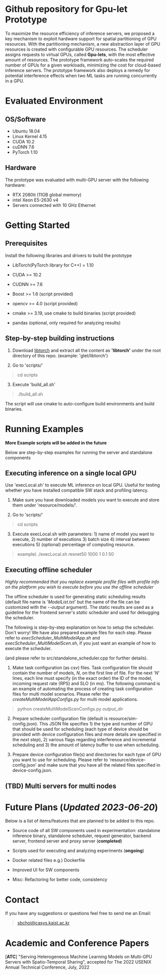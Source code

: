 # Github repository for Gpu-let Prototype

To maximize the resource efficiency of inference servers, we proposed a key mechanism to exploit hardware support for spatial
partitioning of GPU resources. With the partitioning mechanism, a new abstraction layer of GPU resources is created with
configurable GPU resources. The scheduler assigns requests
to virtual GPUs, called **Gpu-lets**, with the most effective amount
of resources. The prototype framework auto-scales the required number of GPUs for a given workloads, minimizing the cost for cloud-based inference servers.
The prototype framework also deploys a remedy for potential interference
effects when two ML tasks are running concurrently in a GPU.


# Evaluated Environment

## OS/Software
- Ubuntu 18.04
- Linux Kernel 4.15
- CUDA 10.2
- cuDNN 7.6
- PyTorch 1.10

## Hardware

The prototype was evaluated with multi-GPU server with the following hardware:

- RTX 2080ti (11GB global memory)
- intel Xeon E5-2630 v4 
- Servers connected with 10 GHz Ethernet

# Getting Started

## Prerequisites

Install the following libraries and drivers to build the prototype

- LibTorch(PyTorch library for C++) = 1.10 

- CUDA >= 10.2

- CUDNN >= 7.6

- Boost >= 1.6 (script provided)

- opencv >= 4.0 (script provided)

- cmake >= 3.19, use cmake to build binaries (script provided)

- pandas (optional, only required for analyzing results)


## Step-by-step building instructions

1. Download [libtorch](https://pytorch.org/cppdocs/installing.html) and extract all the content as **'libtorch'** under the root directory of this repo. (example: 'glet/libtorch')

2. Go to 'scripts/'

> cd scripts

3. Execute 'build_all.sh'

> ./build_all.sh

The script will use cmake to auto-configure build environments and build binaries.

# Running Examples

**More Example scripts will be added in the future**

Below are step-by-step examples for running the server and standalone components

## Executing inference on a single local GPU

Use 'execLocal.sh' to execute ML inference on local GPU. Useful for testing whether you have installed compatible SW stack and profiling latency.

1. Make sure you have downloaded models you want to execute and store them under 'resource/models/'.

2. Go to 'scripts/' 
> cd scripts

3. Execute execLocal.sh with parameters: 1) name of model you want to execute, 2) number of executions 3) batch size 4) interval between executions 5) (optional) percentage of computing resource.
> example) ./execLocal.sh resnet50 1000 1 0.1 50

## Executing offline scheduler

*Highly recommended that you replace example profile files with profile info on the platform you wish to execute before you use the offline scheduler*

The offline scheduler is used for generating static scheduling results (default file name is '*ModelList.txt*' but the name of the file can be customized with the --*output* argument). 
The static results are used as a guideline for the frontend server's *static* scheduler
and used for debugging the scheduler.  

The following is step-by-step explanation on how to setup the scheduler. Don't worry! We have also prepared example files for each step.
Please refer to *execScheduler_MultiModelApp.sh* and *execScheduler_MultiModelScen.sh*, if you just want an example of how to execute the scheduler.

(and please refer to src/standalone_scheduler.cpp for further details).

1. Make task configuration (as csv) files.
Task configuration file should contain the number of models, *N*, on the first line of file. For the next '*N*' lines, each line must specify (in the exact order) the ID of the model, incoming request rate (RPS) and SLO (in ms). The following command is an example of automating the process of creating task configuration files for multi model scenarios. Please refer the *createMultiModelAppConfigs.py* for multi model applications. 

> python createMultiModelScenConfigs.py *output_dir*

2. Prepare scheduler configuration file (default is resource/sim-config.json). 
This JSON file specifies 1) the type and number of GPU that should be used for scheduling (each type of device should be provided with device configuration files and more details are specified in the *next step*), 2) various flags regarding interference and incremental scheduling and 3) the amount of latency buffer to use when scheduling. 

3. Prepare device configuration file(s) and directories for each type of GPU you want to use for scheduling. Please refer to 'resource/device-config.json' and make sure that you have all the related files specified in device-config.json.


## (TBD) Multi servers for multi nodes



# Future Plans (*Updated 2023-06-20*)


Below is a list of items/features that are planned to be added to this repo.

- Source code of all SW components used in experimentation: standalone inference binary, standalone scheduler, request generator, backend server, frontend server and proxy server (**completed**)

- Scripts used for executing and analyzing experiments (**ongoing**)

- Docker related files e.g.) Dockerfile

- Improved UI for SW components

- Misc: Refactoring for better code, consistency



# Contact

If you have any suggestions or questions feel free to send me an Email:

> sbchoi@casys.kaist.ac.kr


# Academic and Conference Papers

[**ATC**] "Serving Heterogeneous Machine Learning Models on Multi-GPU Servers with Spatio-Temporal Sharing", accepted for The 2022 USENIX Annual Technical Conference, July, 2022
